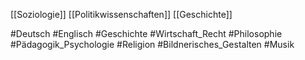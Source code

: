 [[Soziologie]]
[[Politikwissenschaften]]
[[Geschichte]]


#Deutsch
#Englisch
#Geschichte
#Wirtschaft_Recht
#Philosophie
#Pädagogik_Psychologie
#Religion
#Bildnerisches_Gestalten
#Musik